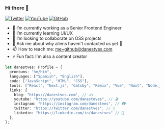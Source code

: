 ### Hi there 👋

[![Twitter](https://img.shields.io/twitter/follow/danestves?style=social)](https://twitter.com/danestves)
[![YouTube](https://img.shields.io/youtube/channel/subscribers/UC6YYVDKZC3mu1iB8IOCFqcw?style=social)](https://youtube.com/danesteves?sub_confirmation=1)
[![GitHub](https://img.shields.io/github/followers/danestves?style=social)](https://github.com/danestves)

- 🔭 I’m currently working as a Senior Frontend Engineer
- 🌱 I’m currently learning UI/UX
- 👯 I’m looking to collaborate on OSS projects
- 💬 Ask me about why aliens haven't contacted us yet 🤪
- 📫 How to reach me: me+github@danestves.com
- ⚡ Fun fact: I'm also a content creator

```ts
let danestves: Profile = {
  pronouns: "he/him",
  languages: ["Spanish", "English"],
  code: ["JavaScript", "HTML", "CSS"],
  tools: ["React", "Next.js", "Gatsby", "Remix", "Vue", "Nuxt", "Node.js", "Prisma", "GraphQL"],
  links: {
    blog: "https://danestves.com", // ✍️
    youtube: "https://youtube.com/danesteves", // 🎬
    instagram: "https://instagram.com/danestves", // 📷
    twitter: "https://twitter.com/danestves", // 🐤
    linkedin: "https://linkedin.com/in/danestves" // 💼
  },
};
```
